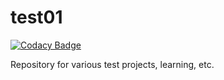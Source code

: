 # test01

[![Codacy Badge](https://api.codacy.com/project/badge/Grade/97954172963e40bd90321f66662f9d7b)](https://app.codacy.com/app/rtargosz/test01?utm_source=github.com&utm_medium=referral&utm_content=rtargosz/test01&utm_campaign=badger)

Repository for various test projects, learning, etc.
